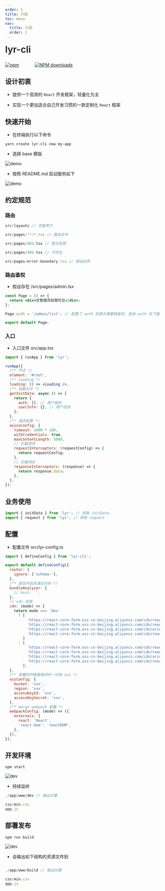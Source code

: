 ```yaml
---
order: 1
title: 介绍
toc: menu
nav:
  title: 介绍
  order: 1
---
```


<div style="display:flex;align-items:center;margin-bottom:24px">
  <span style="font-size:30px;font-weight:600;display:inline-block;">lyr-cli</span>
</div>
<p style="display:flex;justify-content:space-between;width:220px">
  <a href="https://npmmirror.com/package/lyr-cli">
    <img alt="npm" src="http://center.yunliang.cloud/npm/version?package=lyr-cli">
  </a>
  <a href="https://npmmirror.com/package/lyr-cli">
    <img alt="NPM downloads" src="http://center.yunliang.cloud/npm/downloads?package=lyr-cli">
  </a>
</p>

## 设计初衷

- 提供一个高效的 `React` 开发框架，轻量化为主

- 实现一个更加适合自己开发习惯的一款定制化 `React` 框架

## 快速开始

- 在终端执行以下命令

```shell
yarn create lyr-cli new my-app
```

- 选择 base 模版

![demo](http://react-core-form.oss-cn-beijing.aliyuncs.com/assets/base1.png)


- 按照 README.md 启动服务如下

![demo](http://react-core-form.oss-cn-beijing.aliyuncs.com/assets/base2.png)

## 约定规范

### 路由

```jsx | pure
src/layouts // 页面壳子

src/pages/**/*.tsx // 路由文件

src/pages/403.tsx // 暂无权限

src/pages/404.tsx // 不存在

src/pages/error-boundary.tsx // 错误边界
```

### 路由鉴权

- 假设存在 /src/pages/admin.tsx

```jsx | pure
const Page = () => {
  return <div>仅管理员权限可见</div>;
};

Page.auth = '/admin/list'; // 配置了 auth 则表示需要做鉴权，具体 auth 在下面的 getInitData 方法中返回

export default Page;
```

### 入口

- 入口文件 src/app.tsx

```jsx | pure
import { runApp } from 'lyr';

runApp({
  /** 节点 */
  element: '#root',
  /** loading */
  loading: () => <Loading />,
  /** 加载勾子 */
  getInitData: async () => {
    return {
      auth: [], // 用户鉴权
      userInfo: {}, // 用户信息
    };
  },
  /** 请求配置 */
  axiosConfig: {
    timeout: 1000 * 180,
    withCredentials: true,
    maxContentLength: 5000,
    // 拦截请求
    requestInterceptors: (requestConfig) => {
      return requestConfig;
    },
    // 拦截响应
    responseInterceptors: (response) => {
      return response.data;
    },
  },
});
```

## 业务使用

```jsx | pure
import { initData } from 'lyr'; // 获取 initData
import { request } from 'lyr'; // 获取 request
```

## 配置

- 配置文件 src/lyr-config.ts

```jsx | pure
import { defineConfig } from 'lyr-cli';

export default defineConfig({
  router: {
    ignore: ['schema-'],
  },
  /** 是否开启资源包分析 */
  bundleAnalyzer: {
    // host: '',
  },
  // cdn 资源
  cdn: (mode) => {
    return mode === 'dev'
      ? [
          'https://react-core-form.oss-cn-beijing.aliyuncs.com/cdn/react.development.min.js',
          'https://react-core-form.oss-cn-beijing.aliyuncs.com/cdn/react-dom.development.min.js',
          'https://react-core-form.oss-cn-beijing.aliyuncs.com/cdn/arco.min.css',
          'https://react-core-form.oss-cn-beijing.aliyuncs.com/cdn/react-core-form.min.css',
        ]
      : [
          'https://react-core-form.oss-cn-beijing.aliyuncs.com/cdn/react.production.min.js',
          'https://react-core-form.oss-cn-beijing.aliyuncs.com/cdn/react-dom.production.min.js',
          'https://react-core-form.oss-cn-beijing.aliyuncs.com/cdn/arco.min.css',
          'https://react-core-form.oss-cn-beijing.aliyuncs.com/cdn/react-core-form.min.css',
        ];
  },
  /** 部署的时候直接同步一份到 oss */
  ossConfig: {
    bucket: 'xxx',
    region: 'xxx',
    accessKeyId: 'xxx',
    accessKeySecret: 'xxx',
  },
  /** merge webpack 配置 */
  webpackConfig: (mode) => ({
    externals: {
      react: 'React',
      'react-dom': 'reactDOM',
    },
  }),
});
```

## 开发环境

```shell
npm start
```

![dev](http://react-core-form.oss-cn-beijing.aliyuncs.com/assets/dev.png)

- 持续监听

```jsx | pure
./app/www/dev // 输出位置

css/min.css
app.js
```

## 部署发布

```shell
npm run build
```

![dev](http://react-core-form.oss-cn-beijing.aliyuncs.com/assets/build.png)

- 会输出如下结构的资源文件到

```jsx | pure

./app/www/build // 输出位置

css/min.css
app.js
```
